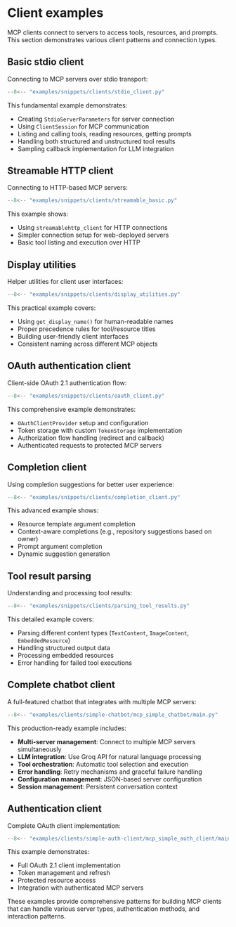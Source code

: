 # Client examples

MCP clients connect to servers to access tools, resources, and prompts. This section demonstrates various client patterns and connection types.

## Basic stdio client

Connecting to MCP servers over stdio transport:

```python
--8<-- "examples/snippets/clients/stdio_client.py"
```

This fundamental example demonstrates:

- Creating `StdioServerParameters` for server connection
- Using `ClientSession` for MCP communication
- Listing and calling tools, reading resources, getting prompts
- Handling both structured and unstructured tool results
- Sampling callback implementation for LLM integration

## Streamable HTTP client

Connecting to HTTP-based MCP servers:

```python
--8<-- "examples/snippets/clients/streamable_basic.py"
```

This example shows:

- Using `streamablehttp_client` for HTTP connections
- Simpler connection setup for web-deployed servers
- Basic tool listing and execution over HTTP

## Display utilities

Helper utilities for client user interfaces:

```python
--8<-- "examples/snippets/clients/display_utilities.py"
```

This practical example covers:

- Using `get_display_name()` for human-readable names
- Proper precedence rules for tool/resource titles
- Building user-friendly client interfaces
- Consistent naming across different MCP objects

## OAuth authentication client

Client-side OAuth 2.1 authentication flow:

```python
--8<-- "examples/snippets/clients/oauth_client.py"
```

This comprehensive example demonstrates:

- `OAuthClientProvider` setup and configuration
- Token storage with custom `TokenStorage` implementation
- Authorization flow handling (redirect and callback)
- Authenticated requests to protected MCP servers

## Completion client

Using completion suggestions for better user experience:

```python
--8<-- "examples/snippets/clients/completion_client.py"
```

This advanced example shows:

- Resource template argument completion
- Context-aware completions (e.g., repository suggestions based on owner)
- Prompt argument completion
- Dynamic suggestion generation

## Tool result parsing

Understanding and processing tool results:

```python
--8<-- "examples/snippets/clients/parsing_tool_results.py"
```

This detailed example covers:

- Parsing different content types (`TextContent`, `ImageContent`, `EmbeddedResource`)
- Handling structured output data
- Processing embedded resources
- Error handling for failed tool executions

## Complete chatbot client

A full-featured chatbot that integrates with multiple MCP servers:

```python
--8<-- "examples/clients/simple-chatbot/mcp_simple_chatbot/main.py"
```

This production-ready example includes:

- **Multi-server management**: Connect to multiple MCP servers simultaneously
- **LLM integration**: Use Groq API for natural language processing
- **Tool orchestration**: Automatic tool selection and execution
- **Error handling**: Retry mechanisms and graceful failure handling
- **Configuration management**: JSON-based server configuration
- **Session management**: Persistent conversation context

## Authentication client

Complete OAuth client implementation:

```python
--8<-- "examples/clients/simple-auth-client/mcp_simple_auth_client/main.py"
```

This example demonstrates:

- Full OAuth 2.1 client implementation
- Token management and refresh
- Protected resource access
- Integration with authenticated MCP servers

These examples provide comprehensive patterns for building MCP clients that can handle various server types, authentication methods, and interaction patterns.